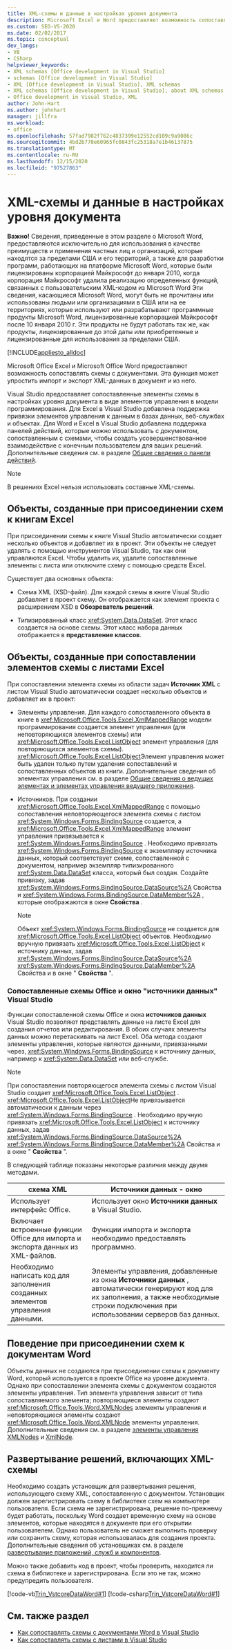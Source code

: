 ```yaml
---
title: XML-схемы и данные в настройках уровня документа
description: Microsoft Excel и Word предоставляют возможность сопоставлять схемы с документами, а также упрощают импорт и экспорт XML-данных в документ и из него.
ms.custom: SEO-VS-2020
ms.date: 02/02/2017
ms.topic: conceptual
dev_langs:
- VB
- CSharp
helpviewer_keywords:
- XML schemas [Office development in Visual Studio]
- schemas [Office development in Visual Studio]
- XML [Office development in Visual Studio], XML schemas
- XML schemas [Office development in Visual Studio], about XML schemas and data
- Office development in Visual Studio, XML
author: John-Hart
ms.author: johnhart
manager: jillfra
ms.workload:
- office
ms.openlocfilehash: 57fad7982f762c4837399e12552cd109c9a9086c
ms.sourcegitcommit: 4bd2b770e60965fc0843fc25318a7e1b46137875
ms.translationtype: MT
ms.contentlocale: ru-RU
ms.lasthandoff: 12/15/2020
ms.locfileid: "97527863"
---
```

# <a name="xml-schemas-and-data-in-document-level-customizations"></a>XML-схемы и данные в настройках уровня документа
  **Важно!** Сведения, приведенные в этом разделе о Microsoft Word, предоставляются исключительно для использования в качестве преимуществ и применения частных лиц и организаций, которые находятся за пределами США и его территорий, а также для разработки программ, работающих на платформе Microsoft Word, которые были лицензированы корпорацией Майкрософт до января 2010, когда корпорация Майкрософт удалила реализацию определенных функций, связанных с пользовательским XML-кодом из Microsoft Word Эти сведения, касающиеся Microsoft Word, могут быть не прочитаны или использованы людьми или организациями в США или на ее территориях, которые используют или разрабатывают программные продукты Microsoft Word, лицензированные корпорацией Майкрософт после 10 января 2010 г. Эти продукты не будут работать так же, как продукты, лицензированные до этой даты или приобретенные и лицензированные для использования за пределами США.

 [!INCLUDE[appliesto_alldoc](../vsto/includes/appliesto-alldoc-md.md)]

 Microsoft Office Excel и Microsoft Office Word предоставляют возможность сопоставлять схемы с документами. Эта функция может упростить импорт и экспорт XML-данных в документ и из него.

 Visual Studio предоставляет сопоставленные элементы схемы в настройках уровня документа в виде элементов управления в модели программирования. Для Excel в Visual Studio добавлена поддержка привязки элементов управления к данным в базах данных, веб-службах и объектах. Для Word и Excel в Visual Studio добавлена поддержка панелей действий, которые можно использовать с документом, сопоставленным с схемами, чтобы создать усовершенствованное взаимодействие с конечным пользователем для ваших решений. Дополнительные сведения см. в разделе [Общие сведения о панели действий](../vsto/actions-pane-overview.md).

> [!NOTE]
> В решениях Excel нельзя использовать составные XML-схемы.

## <a name="objects-created-when-schemas-are-attached-to-excel-workbooks"></a>Объекты, созданные при присоединении схем к книгам Excel
 При присоединении схемы к книге Visual Studio автоматически создает несколько объектов и добавляет их в проект. Эти объекты не следует удалять с помощью инструментов Visual Studio, так как они управляются Excel. Чтобы удалить их, удалите сопоставленные элементы с листа или отключите схему с помощью средств Excel.

 Существует два основных объекта:

- Схема XML (XSD-файл). Для каждой схемы в книге Visual Studio добавляет в проект схему. Он отображается как элемент проекта с расширением XSD в **Обозреватель решений**.

- Типизированный класс <xref:System.Data.DataSet>. Этот класс создается на основе схемы. Этот класс набора данных отображается в **представление классов**.

## <a name="objects-created-when-schema-elements-are-mapped-to-excel-worksheets"></a>Объекты, созданные при сопоставлении элементов схемы с листами Excel
 При сопоставлении элемента схемы из области задач **Источник XML** с листом Visual Studio автоматически создает несколько объектов и добавляет их в проект:

- Элементы управления. Для каждого сопоставленного объекта в книге в <xref:Microsoft.Office.Tools.Excel.XmlMappedRange> модели программирования создается элемент управления (для неповторяющихся элементов схемы) или <xref:Microsoft.Office.Tools.Excel.ListObject> элемент управления (для повторяющихся элементов схемы). <xref:Microsoft.Office.Tools.Excel.ListObject>Элемент управления может быть удален только путем удаления сопоставлений и сопоставленных объектов из книги. Дополнительные сведения об элементах управления см. в разделе [Общие сведения о ведущих элементах и элементах управления ведущего приложения](../vsto/host-items-and-host-controls-overview.md).

- Источников. При создании <xref:Microsoft.Office.Tools.Excel.XmlMappedRange> с помощью сопоставления неповторяющегося элемента схемы с листом <xref:System.Windows.Forms.BindingSource> создается, а <xref:Microsoft.Office.Tools.Excel.XmlMappedRange> элемент управления привязывается к <xref:System.Windows.Forms.BindingSource> . Необходимо привязать <xref:System.Windows.Forms.BindingSource> к экземпляру источника данных, который соответствует схеме, сопоставленной с документом, например экземпляр типизированного <xref:System.Data.DataSet> класса, который был создан. Создайте привязку, задав <xref:System.Windows.Forms.BindingSource.DataSource%2A> Свойства и <xref:System.Windows.Forms.BindingSource.DataMember%2A> , которые отображаются в окне **Свойства** .

    > [!NOTE]
    > Объект <xref:System.Windows.Forms.BindingSource> не создается для <xref:Microsoft.Office.Tools.Excel.ListObject> объектов. Необходимо вручную привязать <xref:Microsoft.Office.Tools.Excel.ListObject> к источнику данных, задав <xref:System.Windows.Forms.BindingSource.DataSource%2A> <xref:System.Windows.Forms.BindingSource.DataMember%2A> Свойства и в окне " **Свойства** ".

### <a name="office-mapped-schemas-and-the-visual-studio-data-sources-window"></a>Сопоставленные схемы Office и окно "источники данных" Visual Studio
 Функции сопоставленной схемы Office и окна **источников данных** Visual Studio позволяют представлять данные на листе Excel для создания отчетов или редактирования. В обоих случаях элементы данных можно перетаскивать на лист Excel. Оба метода создают элементы управления, которые являются данными, привязанными через, <xref:System.Windows.Forms.BindingSource> к источнику данных, например к <xref:System.Data.DataSet> или веб-службе.

> [!NOTE]
> При сопоставлении повторяющегося элемента схемы с листом Visual Studio создает <xref:Microsoft.Office.Tools.Excel.ListObject> . <xref:Microsoft.Office.Tools.Excel.ListObject>Не привязывается автоматически к данным через <xref:System.Windows.Forms.BindingSource> . Необходимо вручную привязать <xref:Microsoft.Office.Tools.Excel.ListObject> к источнику данных, задав <xref:System.Windows.Forms.BindingSource.DataSource%2A> <xref:System.Windows.Forms.BindingSource.DataMember%2A> Свойства и в окне " **Свойства** ".

 В следующей таблице показаны некоторые различия между двумя методами.

|схема XML|Источники данных - окно|
|----------------|-------------------------|
|Использует интерфейс Office.|Использует окно **Источники данных** в Visual Studio.|
|Включает встроенные функции Office для импорта и экспорта данных из XML-файлов.|Функции импорта и экспорта необходимо предоставлять программно.|
|Необходимо написать код для заполнения созданных элементов управления данными.|Элементы управления, добавленные из окна **Источники данных** , автоматически генерируют код для их заполнения, а также необходимые строки подключения при использовании серверов баз данных.|

## <a name="behavior-when-schemas-are-attached-to-word-documents"></a>Поведение при присоединении схем к документам Word
 Объекты данных не создаются при присоединении схемы к документу Word, который используется в проекте Office на уровне документа. Однако при сопоставлении элемента схемы с документом создаются элементы управления. Тип элемента управления зависит от типа сопоставляемого элемента; повторяющиеся элементы создают <xref:Microsoft.Office.Tools.Word.XMLNodes> элементы управления и неповторяющиеся элементы создают <xref:Microsoft.Office.Tools.Word.XMLNode> элементы управления. Дополнительные сведения см. в разделе [элементы управления XMLNodes](../vsto/xmlnodes-control.md) и [XmlNode](../vsto/xmlnode-control.md).

## <a name="deployment-of-solutions-that-include-xml-schemas"></a>Развертывание решений, включающих XML-схемы
 Необходимо создать установщик для развертывания решения, использующего схему XML, сопоставленную с документом. Установщик должен зарегистрировать схему в библиотеке схем на компьютере пользователя. Если схема не зарегистрирована, решение по-прежнему будет работать, поскольку Word создает временную схему на основе элементов, которые находятся в документе при его открытии пользователем. Однако пользователь не сможет выполнить проверку или сохранить схему, которая использовалась для создания проекта. Дополнительные сведения об установщиках см. в разделе [развертывание приложений, служб и компонентов](../deployment/deploying-applications-services-and-components.md).

 Можно также добавить код в проект, чтобы проверить, находится ли схема в библиотеке и зарегистрирована. Если это не так, можно предупредить пользователя.

 [!code-vb[Trin_VstcoreDataWord#1](../vsto/codesnippet/VisualBasic/Trin_VstcoreDataWordVB/ThisDocument.vb#1)]
 [!code-csharp[Trin_VstcoreDataWord#1](../vsto/codesnippet/CSharp/Trin_VstcoreDataWordCS/ThisDocument.cs#1)]

## <a name="see-also"></a>См. также раздел

- [Как сопоставлять схемы с документами Word в Visual Studio](../vsto/how-to-map-schemas-to-word-documents-inside-visual-studio.md)
- [Как сопоставлять схемы с листами в Visual Studio](../vsto/how-to-map-schemas-to-worksheets-inside-visual-studio.md)
